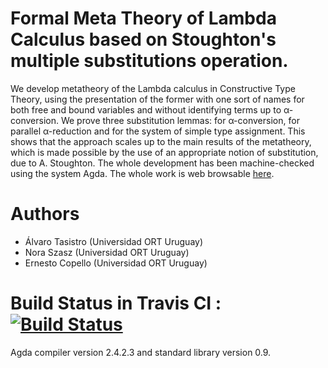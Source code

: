# Formal Meta Theory of Lambda Calculus based on Stoughton's multiple substitutions operation.

We develop metatheory of the Lambda calculus in Constructive Type Theory, using the presentation of the former with one sort of names for both free and bound variables and without identifying terms up to &#945;-conversion. We prove three substitution lemmas: for &#945;-conversion, for parallel &#945;-reduction and for the system of simple type assignment. This shows that the approach scales up to the main results of the metatheory, which is made possible by the use of an appropriate notion of substitution, due to A. Stoughton. The whole development has been machine-checked using the system Agda. The whole work is web browsable [here](http://ernius.github.io/formalmetatheory-stoughton/).

# Authors

* Álvaro Tasistro (Universidad ORT Uruguay)
* Nora Szasz (Universidad ORT Uruguay)
* Ernesto Copello (Universidad ORT Uruguay)

# Build Status in Travis CI : [![Build Status](https://travis-ci.org/ernius/formalmetatheory-stoughton.svg?branch=master)](https://travis-ci.org/ernius/formalmetatheory-stoughton)

Agda compiler version 2.4.2.3 and standard library version 0.9.

